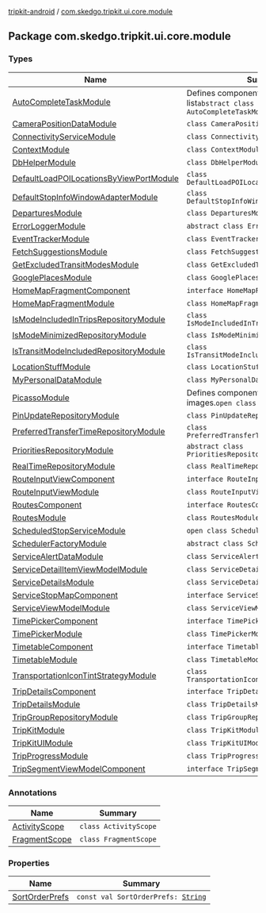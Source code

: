 [tripkit-android](../index.md) / [com.skedgo.tripkit.ui.core.module](./index.md)

## Package com.skedgo.tripkit.ui.core.module

### Types

| Name | Summary |
|---|---|
| [AutoCompleteTaskModule](-auto-complete-task-module/index.md) | Defines components for the search list`abstract class AutoCompleteTaskModule` |
| [CameraPositionDataModule](-camera-position-data-module/index.md) | `class CameraPositionDataModule` |
| [ConnectivityServiceModule](-connectivity-service-module/index.md) | `class ConnectivityServiceModule` |
| [ContextModule](-context-module/index.md) | `class ContextModule` |
| [DbHelperModule](-db-helper-module/index.md) | `class DbHelperModule` |
| [DefaultLoadPOILocationsByViewPortModule](-default-load-p-o-i-locations-by-view-port-module/index.md) | `class DefaultLoadPOILocationsByViewPortModule` |
| [DefaultStopInfoWindowAdapterModule](-default-stop-info-window-adapter-module/index.md) | `class DefaultStopInfoWindowAdapterModule` |
| [DeparturesModule](-departures-module/index.md) | `class DeparturesModule` |
| [ErrorLoggerModule](-error-logger-module/index.md) | `abstract class ErrorLoggerModule` |
| [EventTrackerModule](-event-tracker-module/index.md) | `class EventTrackerModule` |
| [FetchSuggestionsModule](-fetch-suggestions-module/index.md) | `class FetchSuggestionsModule` |
| [GetExcludedTransitModesModule](-get-excluded-transit-modes-module/index.md) | `class GetExcludedTransitModesModule` |
| [GooglePlacesModule](-google-places-module/index.md) | `class GooglePlacesModule` |
| [HomeMapFragmentComponent](-home-map-fragment-component/index.md) | `interface HomeMapFragmentComponent` |
| [HomeMapFragmentModule](-home-map-fragment-module/index.md) | `class HomeMapFragmentModule` |
| [IsModeIncludedInTripsRepositoryModule](-is-mode-included-in-trips-repository-module/index.md) | `class IsModeIncludedInTripsRepositoryModule` |
| [IsModeMinimizedRepositoryModule](-is-mode-minimized-repository-module/index.md) | `class IsModeMinimizedRepositoryModule` |
| [IsTransitModeIncludedRepositoryModule](-is-transit-mode-included-repository-module/index.md) | `class IsTransitModeIncludedRepositoryModule` |
| [LocationStuffModule](-location-stuff-module/index.md) | `class LocationStuffModule` |
| [MyPersonalDataModule](-my-personal-data-module/index.md) | `class MyPersonalDataModule` |
| [PicassoModule](-picasso-module/index.md) | Defines components fetching and loading images.`open class PicassoModule` |
| [PinUpdateRepositoryModule](-pin-update-repository-module/index.md) | `class PinUpdateRepositoryModule` |
| [PreferredTransferTimeRepositoryModule](-preferred-transfer-time-repository-module/index.md) | `class PreferredTransferTimeRepositoryModule` |
| [PrioritiesRepositoryModule](-priorities-repository-module/index.md) | `abstract class PrioritiesRepositoryModule` |
| [RealTimeRepositoryModule](-real-time-repository-module/index.md) | `class RealTimeRepositoryModule` |
| [RouteInputViewComponent](-route-input-view-component/index.md) | `interface RouteInputViewComponent` |
| [RouteInputViewModule](-route-input-view-module/index.md) | `class RouteInputViewModule` |
| [RoutesComponent](-routes-component/index.md) | `interface RoutesComponent` |
| [RoutesModule](-routes-module/index.md) | `class RoutesModule` |
| [ScheduledStopServiceModule](-scheduled-stop-service-module/index.md) | `open class ScheduledStopServiceModule` |
| [SchedulerFactoryModule](-scheduler-factory-module/index.md) | `abstract class SchedulerFactoryModule` |
| [ServiceAlertDataModule](-service-alert-data-module/index.md) | `class ServiceAlertDataModule` |
| [ServiceDetailItemViewModelModule](-service-detail-item-view-model-module/index.md) | `class ServiceDetailItemViewModelModule` |
| [ServiceDetailsModule](-service-details-module/index.md) | `class ServiceDetailsModule` |
| [ServiceStopMapComponent](-service-stop-map-component/index.md) | `interface ServiceStopMapComponent` |
| [ServiceViewModelModule](-service-view-model-module/index.md) | `class ServiceViewModelModule` |
| [TimePickerComponent](-time-picker-component/index.md) | `interface TimePickerComponent` |
| [TimePickerModule](-time-picker-module/index.md) | `class TimePickerModule` |
| [TimetableComponent](-timetable-component/index.md) | `interface TimetableComponent` |
| [TimetableModule](-timetable-module/index.md) | `class TimetableModule` |
| [TransportationIconTintStrategyModule](-transportation-icon-tint-strategy-module/index.md) | `class TransportationIconTintStrategyModule` |
| [TripDetailsComponent](-trip-details-component/index.md) | `interface TripDetailsComponent` |
| [TripDetailsModule](-trip-details-module/index.md) | `class TripDetailsModule` |
| [TripGroupRepositoryModule](-trip-group-repository-module/index.md) | `class TripGroupRepositoryModule` |
| [TripKitModule](-trip-kit-module/index.md) | `class TripKitModule` |
| [TripKitUIModule](-trip-kit-u-i-module/index.md) | `class TripKitUIModule` |
| [TripProgressModule](-trip-progress-module/index.md) | `class TripProgressModule` |
| [TripSegmentViewModelComponent](-trip-segment-view-model-component/index.md) | `interface TripSegmentViewModelComponent` |

### Annotations

| Name | Summary |
|---|---|
| [ActivityScope](-activity-scope/index.md) | `class ActivityScope` |
| [FragmentScope](-fragment-scope/index.md) | `class FragmentScope` |

### Properties

| Name | Summary |
|---|---|
| [SortOrderPrefs](-sort-order-prefs.md) | `const val SortOrderPrefs: `[`String`](https://kotlinlang.org/api/latest/jvm/stdlib/kotlin/-string/index.html) |
